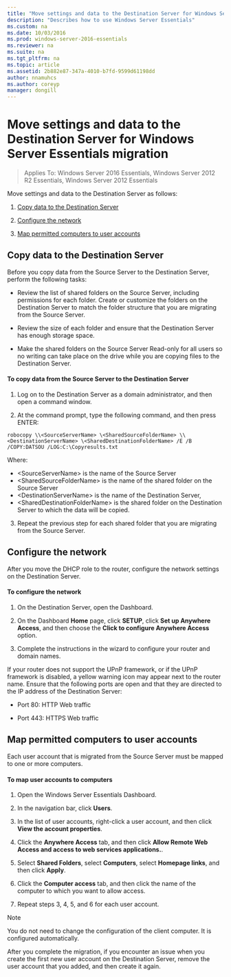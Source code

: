 ```yaml
---
title: "Move settings and data to the Destination Server for Windows Server Essentials migration"
description: "Describes how to use Windows Server Essentials"
ms.custom: na
ms.date: 10/03/2016
ms.prod: windows-server-2016-essentials
ms.reviewer: na
ms.suite: na
ms.tgt_pltfrm: na
ms.topic: article
ms.assetid: 2b882e87-347a-4010-b7fd-9599d61198dd
author: nnamuhcs
ms.author: coreyp
manager: dongill
---
```


# Move settings and data to the Destination Server for Windows Server Essentials migration

>Applies To: Windows Server 2016 Essentials, Windows Server 2012 R2 Essentials, Windows Server 2012 Essentials

Move settings and data to the Destination Server as follows:

1. [Copy data to the Destination Server](#copy-data-to-the-destination-server)

2. [Configure the network](#configure-the-network) 

3. [Map permitted computers to user accounts](#map-permitted-computers-to-user-accounts)
 
## Copy data to the Destination Server
 Before you copy data from the Source Server to the Destination Server, perform the following tasks: 
 
- Review the list of shared folders on the Source Server, including permissions for each folder. Create or customize the folders on the Destination Server to match the folder structure that you are migrating from the Source Server. 
 
- Review the size of each folder and ensure that the Destination Server has enough storage space. 
 
- Make the shared folders on the Source Server Read-only for all users so no writing can take place on the drive while you are copying files to the Destination Server. 
 
#### To copy data from the Source Server to the Destination Server 
 
1. Log on to the Destination Server as a domain administrator, and then open a command window. 
 
2. At the command prompt, type the following command, and then press ENTER: 
 
 `robocopy \\<SourceServerName> \<SharedSourceFolderName> \\<DestinationServerName> \<SharedDestinationFolderName> /E /B /COPY:DATSOU /LOG:C:\Copyresults.txt` 
 
 Where:
 - \<SourceServerName\> is the name of the Source Server
 - \<SharedSourceFolderName\> is the name of the shared folder on the Source Server
 - \<DestinationServerName\> is the name of the Destination Server,
 - \<SharedDestinationFolderName\> is the shared folder on the Destination Server to which the data will be copied. 
 
3. Repeat the previous step for each shared folder that you are migrating from the Source Server. 
 
## Configure the network
 After you move the DHCP role to the router, configure the network settings on the Destination Server. 
 
#### To configure the network 
 
1. On the Destination Server, open the Dashboard. 
 
2. On the Dashboard **Home** page, click **SETUP**, click **Set up Anywhere Access**, and then choose the **Click to configure Anywhere Access** option. 
 
3. Complete the instructions in the wizard to configure your router and domain names. 
 
 If your router does not support the UPnP framework, or if the UPnP framework is disabled, a yellow warning icon may appear next to the router name. Ensure that the following ports are open and that they are directed to the IP address of the Destination Server: 
 
- Port 80: HTTP Web traffic 
 
- Port 443: HTTPS Web traffic 
 
## Map permitted computers to user accounts
 Each user account that is migrated from the Source Server must be mapped to one or more computers. 
 
#### To map user accounts to computers
 
1. Open the Windows Server Essentials Dashboard. 
 
2. In the navigation bar, click **Users**. 
 
3. In the list of user accounts, right-click a user account, and then click **View the account properties**. 
 
4. Click the **Anywhere Access** tab, and then click **Allow Remote Web Access and access to web services applications.**. 
 
5. Select **Shared Folders**, select **Computers**, select **Homepage links**, and then click **Apply**. 
 
6. Click the **Computer access** tab, and then click the name of the computer to which you want to allow access. 
 
7. Repeat steps 3, 4, 5, and 6 for each user account. 
 
> [!NOTE]
> You do not need to change the configuration of the client computer. It is configured automatically. 
>
> After you complete the migration, if you encounter an issue when you create the first new user account on the Destination Server, remove the user account that you added, and then create it again.
